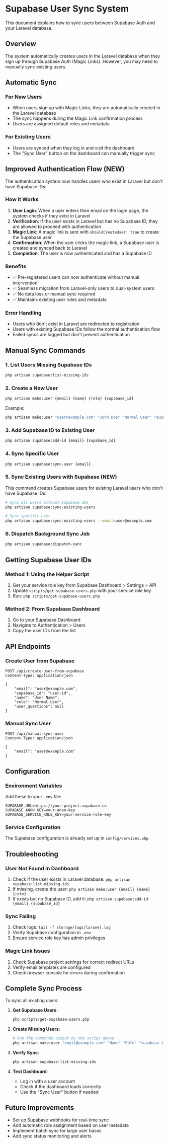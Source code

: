 # Supabase User Sync System

This document explains how to sync users between Supabase Auth and your Laravel database.

## Overview

The system automatically creates users in the Laravel database when they sign up through Supabase Auth (Magic Links). However, you may need to manually sync existing users.

## Automatic Sync

### For New Users
- When users sign up with Magic Links, they are automatically created in the Laravel database
- The sync happens during the Magic Link confirmation process
- Users are assigned default roles and metadata

### For Existing Users
- Users are synced when they log in and visit the dashboard
- The "Sync User" button on the dashboard can manually trigger sync

## Improved Authentication Flow (NEW)

The authentication system now handles users who exist in Laravel but don't have Supabase IDs:

### How it Works
1. **User Login**: When a user enters their email on the login page, the system checks if they exist in Laravel
2. **Verification**: If the user exists in Laravel but has no Supabase ID, they are allowed to proceed with authentication
3. **Magic Link**: A magic link is sent with `shouldCreateUser: true` to create the Supabase user
4. **Confirmation**: When the user clicks the magic link, a Supabase user is created and synced back to Laravel
5. **Completion**: The user is now authenticated and has a Supabase ID

### Benefits
- ✅ Pre-registered users can now authenticate without manual intervention
- ✅ Seamless migration from Laravel-only users to dual-system users
- ✅ No data loss or manual sync required
- ✅ Maintains existing user roles and metadata

### Error Handling
- Users who don't exist in Laravel are redirected to registration
- Users with existing Supabase IDs follow the normal authentication flow
- Failed syncs are logged but don't prevent authentication

## Manual Sync Commands

### 1. List Users Missing Supabase IDs
```bash
php artisan supabase:list-missing-ids
```

### 2. Create a New User
```bash
php artisan make:user {email} {name} {role} {supabase_id}
```
Example:
```bash
php artisan make:user "user@example.com" "John Doe" "Normal User" "supabase-user-id"
```

### 3. Add Supabase ID to Existing User
```bash
php artisan supabase:add-id {email} {supabase_id}
```

### 4. Sync Specific User
```bash
php artisan supabase:sync-user {email}
```

### 5. Sync Existing Users with Supabase (NEW)
This command creates Supabase users for existing Laravel users who don't have Supabase IDs:
```bash
# Sync all users without Supabase IDs
php artisan supabase:sync-existing-users

# Sync specific user
php artisan supabase:sync-existing-users --email=user@example.com
```

### 6. Dispatch Background Sync Job
```bash
php artisan supabase:dispatch-sync
```

## Getting Supabase User IDs

### Method 1: Using the Helper Script
1. Get your service role key from Supabase Dashboard > Settings > API
2. Update `scripts/get-supabase-users.php` with your service role key
3. Run: `php scripts/get-supabase-users.php`

### Method 2: From Supabase Dashboard
1. Go to your Supabase Dashboard
2. Navigate to Authentication > Users
3. Copy the user IDs from the list

## API Endpoints

### Create User from Supabase
```http
POST /api/create-user-from-supabase
Content-Type: application/json

{
    "email": "user@example.com",
    "supabase_id": "user-id",
    "name": "User Name",
    "role": "Normal User",
    "user_questions": null
}
```

### Manual Sync User
```http
POST /api/manual-sync-user
Content-Type: application/json

{
    "email": "user@example.com"
}
```

## Configuration

### Environment Variables
Add these to your `.env` file:
```env
SUPABASE_URL=https://your-project.supabase.co
SUPABASE_ANON_KEY=your-anon-key
SUPABASE_SERVICE_ROLE_KEY=your-service-role-key
```

### Service Configuration
The Supabase configuration is already set up in `config/services.php`.

## Troubleshooting

### User Not Found in Dashboard
1. Check if the user exists in Laravel database: `php artisan supabase:list-missing-ids`
2. If missing, create the user: `php artisan make:user {email} {name} {role}`
3. If exists but no Supabase ID, add it: `php artisan supabase:add-id {email} {supabase_id}`

### Sync Failing
1. Check logs: `tail -f storage/logs/laravel.log`
2. Verify Supabase configuration in `.env`
3. Ensure service role key has admin privileges

### Magic Link Issues
1. Check Supabase project settings for correct redirect URLs
2. Verify email templates are configured
3. Check browser console for errors during confirmation

## Complete Sync Process

To sync all existing users:

1. **Get Supabase Users**:
   ```bash
   php scripts/get-supabase-users.php
   ```

2. **Create Missing Users**:
   ```bash
   # Run the commands output by the script above
   php artisan make:user "email@example.com" "Name" "Role" "supabase-id"
   ```

3. **Verify Sync**:
   ```bash
   php artisan supabase:list-missing-ids
   ```

4. **Test Dashboard**:
   - Log in with a user account
   - Check if the dashboard loads correctly
   - Use the "Sync User" button if needed

## Future Improvements

- Set up Supabase webhooks for real-time sync
- Add automatic role assignment based on user metadata
- Implement batch sync for large user bases
- Add sync status monitoring and alerts 